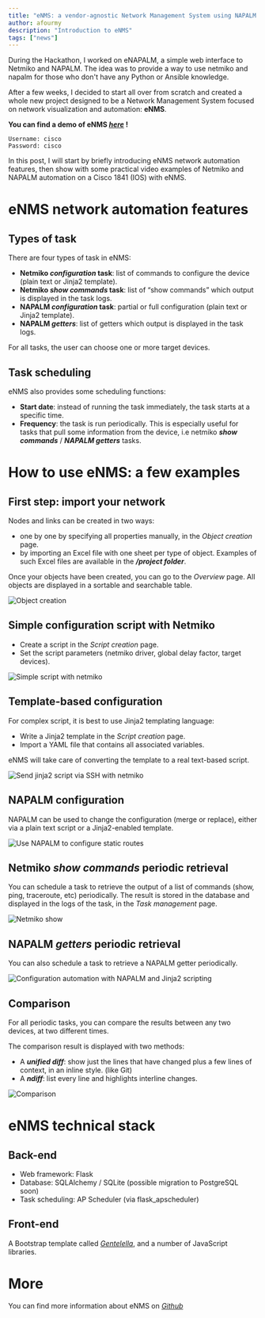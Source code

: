 ```yaml
---
title: "eNMS: a vendor-agnostic Network Management System using NAPALM for network automation"
author: afourmy
description: "Introduction to eNMS"
tags: ["news"]
---
```


During the Hackathon, I worked on eNAPALM, a simple web interface to Netmiko and NAPALM. 
The idea was to provide a way to use netmiko and napalm for those who don't have any Python or Ansible knowledge.

After a few weeks, I decided to start all over from scratch and created a whole new project designed to be a Network Management System focused on network visualization and automation: **eNMS**.

**You can find a demo of eNMS _[here](http://afourmy.pythonanywhere.com/)_ !**
```
Username: cisco
Password: cisco
```

In this post, I will start by briefly introducing eNMS network automation features, then show with some practical video examples of Netmiko and NAPALM automation on a Cisco 1841 (IOS) with eNMS.

# eNMS network automation features

## Types of task

There are four types of task in eNMS:
- **Netmiko _configuration_ task**: list of commands to configure the device (plain text or Jinja2 template).
- **Netmiko _show commands_ task**: list of “show commands” which output is displayed in the task logs.
- **NAPALM _configuration_ task**: partial or full configuration (plain text or Jinja2 template).
- **NAPALM _getters_**: list of getters which output is displayed in the task logs.

For all tasks, the user can choose one or more target devices.

## Task scheduling

eNMS also provides some scheduling functions:
- **Start date**: instead of running the task immediately, the task starts at a specific time.
- **Frequency**: the task is run periodically. This is especially useful for tasks that pull some information from the device, i.e netmiko **_show commands_** / **_NAPALM getters_** tasks.

# How to use eNMS: a few examples

## First step: import your network

Nodes and links can be created in two ways: 
- one by one by specifying all properties manually, in the _Object creation_ page.
- by importing an Excel file with one sheet per type of object.
Examples of such Excel files are available in the **_/project folder_**.

Once your objects have been created, you can go to the _Overview_ page. All objects are displayed in a sortable and searchable table.

![Object creation](https://raw.githubusercontent.com/napalm-automation/napalm-automation.github.io/master/images/2018/eNMS-hackathon-project-presentation-object_creation.gif)

## Simple configuration script with Netmiko

- Create a script in the _Script creation_ page.
- Set the script parameters (netmiko driver, global delay factor, target devices).

![Simple script with netmiko](https://raw.githubusercontent.com/napalm-automation/napalm-automation.github.io/master/images/2018/eNMS-hackathon-project-presentation-netmiko_simple.gif)

## Template-based configuration

For complex script, it is best to use Jinja2 templating language:
- Write a Jinja2 template in the _Script creation_ page.
- Import a YAML file that contains all associated variables.

eNMS will take care of converting the template to a real text-based script.

![Send jinja2 script via SSH with netmiko](https://raw.githubusercontent.com/napalm-automation/napalm-automation.github.io/master/images/2018/eNMS-hackathon-project-presentation-netmiko_j2.gif)

## NAPALM configuration

NAPALM can be used to change the configuration (merge or replace), either via a plain text script or a Jinja2-enabled template.

![Use NAPALM to configure static routes](https://raw.githubusercontent.com/napalm-automation/napalm-automation.github.io/master/images/2018/eNMS-hackathon-project-presentation-napalm_config.gif)

## Netmiko _show commands_ periodic retrieval

You can schedule a task to retrieve the output of a list of commands (show, ping, traceroute, etc) periodically. The result is stored in the database and displayed in the logs of the task, in the _Task management_ page.

![Netmiko show](https://raw.githubusercontent.com/napalm-automation/napalm-automation.github.io/master/images/2018/eNMS-hackathon-project-presentation-netmiko_show.gif)

## NAPALM _getters_ periodic retrieval

You can also schedule a task to retrieve a NAPALM getter periodically.

![Configuration automation with NAPALM and Jinja2 scripting](https://raw.githubusercontent.com/napalm-automation/napalm-automation.github.io/master/images/2018/eNMS-hackathon-project-presentation-napalm_getters.gif)

## Comparison

For all periodic tasks, you can compare the results between any two devices, at two different times.

The comparison result is displayed with two methods:
- A **_unified diff_**: show just the lines that have changed plus a few lines of context, in an inline style. (like Git)
- A **_ndiff_**: list every line and highlights interline changes.

![Comparison](https://raw.githubusercontent.com/napalm-automation/napalm-automation.github.io/master/images/2018/eNMS-hackathon-project-presentation-comparison.gif)

# eNMS technical stack

## Back-end

- Web framework: Flask
- Database: SQLAlchemy / SQLite (possible migration to PostgreSQL soon)
- Task scheduling: AP Scheduler (via flask_apscheduler)

## Front-end

A Bootstrap template called _[Gentelella](https://github.com/puikinsh/gentelella)_, and a number of JavaScript libraries.

# More

You can find more information about eNMS on _[Github](https://github.com/afourmy/eNMS)_